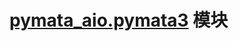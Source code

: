 # [pymata_aio.pymata3](https://htmlpreview.github.io/?https://raw.githubusercontent.com/MrYsLab/pymata-aio/master/documentation/html/pymata3.m.html) 模块